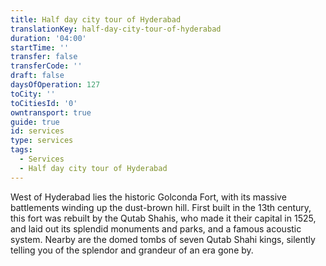 ```yaml
---
title: Half day city tour of Hyderabad
translationKey: half-day-city-tour-of-hyderabad
duration: '04:00'
startTime: ''
transfer: false
transferCode: ''
draft: false
daysOfOperation: 127
toCity: ''
toCitiesId: '0'
owntransport: true
guide: true
id: services
type: services
tags:
  - Services
  - Half day city tour of Hyderabad
---
```

West of Hyderabad lies the historic Golconda Fort, with its massive battlements winding up the dust-brown hill. First built in the 13th century, this fort was rebuilt by the Qutab Shahis, who made it their capital in 1525, and laid out its splendid monuments and parks, and a famous acoustic system. Nearby are the domed tombs of seven Qutab Shahi kings, silently telling you of the splendor and grandeur of an era gone by.